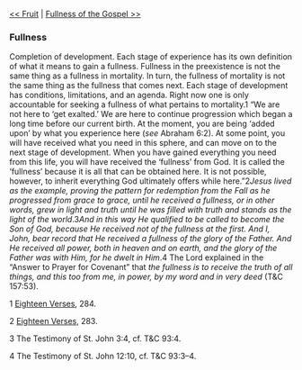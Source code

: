 [<< Fruit](Fruit.md)  |  [Fullness of the Gospel >>](Fullness%20of%20the%20Gospel.md)

### Fullness
Completion of development. Each stage of experience has its own definition of what it means to gain a fullness. Fullness in the preexistence is not the same thing as a fullness in mortality. In turn, the fullness of mortality is not the same thing as the fullness that comes next. Each stage of development has conditions, limitations, and an agenda. Right now one is only accountable for seeking a fullness of what pertains to mortality.1 “We are not here to ‘get exalted.’ We are here to continue progression which began a long time before our current birth. At the moment, you are being ‘added upon’ by what you experience here (*see* Abraham 6:2). At some point, you will have received what you need in this sphere, and can move on to the next stage of development. When you have gained everything you need from this life, you will have received the ‘fullness’ from God. It is called the ‘fullness’ because it is all that can be obtained here. It is not possible, however, to inherit everything God ultimately offers while here.”2*Jesus lived as the example, proving the pattern for redemption from the Fall as he progressed from grace to grace, until he received a fullness, or in other words, grew in light and truth until he was filled with truth and stands as the light of the world*.3*And in this way He qualified to be called to become the Son of God, because He received not of the fullness at the first. And I, John, bear record that He received a fullness of the glory of the Father. And He received all power, both in heaven and on earth, and the glory of the Father was with Him, for he dwelt in Him*.4 The Lord explained in the “Answer to Prayer for Covenant” that *the fullness is to receive the truth of all things, and this too from me, in power, by my word and in very deed* (T&C 157:53).



1
[Eighteen Verses](#), 284.


2
[Eighteen Verses](#), 283.


3 The Testimony of St. John 3:4, cf. T&C 93:4.


4 The Testimony of St. John 12:10, cf. T&C 93:3–4.
